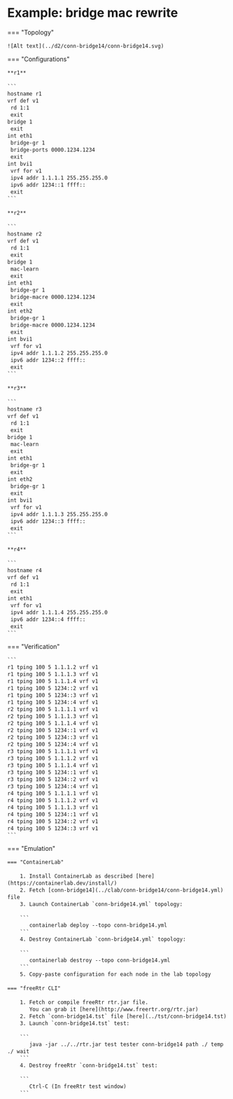 # Example: bridge mac rewrite

=== "Topology"

    ![Alt text](../d2/conn-bridge14/conn-bridge14.svg)

=== "Configurations"

    **r1**

    ```
    hostname r1
    vrf def v1
     rd 1:1
     exit
    bridge 1
     exit
    int eth1
     bridge-gr 1
     bridge-ports 0000.1234.1234
     exit
    int bvi1
     vrf for v1
     ipv4 addr 1.1.1.1 255.255.255.0
     ipv6 addr 1234::1 ffff::
     exit
    ```

    **r2**

    ```
    hostname r2
    vrf def v1
     rd 1:1
     exit
    bridge 1
     mac-learn
     exit
    int eth1
     bridge-gr 1
     bridge-macre 0000.1234.1234
     exit
    int eth2
     bridge-gr 1
     bridge-macre 0000.1234.1234
     exit
    int bvi1
     vrf for v1
     ipv4 addr 1.1.1.2 255.255.255.0
     ipv6 addr 1234::2 ffff::
     exit
    ```

    **r3**

    ```
    hostname r3
    vrf def v1
     rd 1:1
     exit
    bridge 1
     mac-learn
     exit
    int eth1
     bridge-gr 1
     exit
    int eth2
     bridge-gr 1
     exit
    int bvi1
     vrf for v1
     ipv4 addr 1.1.1.3 255.255.255.0
     ipv6 addr 1234::3 ffff::
     exit
    ```

    **r4**

    ```
    hostname r4
    vrf def v1
     rd 1:1
     exit
    int eth1
     vrf for v1
     ipv4 addr 1.1.1.4 255.255.255.0
     ipv6 addr 1234::4 ffff::
     exit
    ```

=== "Verification"

    ```
    r1 tping 100 5 1.1.1.2 vrf v1
    r1 tping 100 5 1.1.1.3 vrf v1
    r1 tping 100 5 1.1.1.4 vrf v1
    r1 tping 100 5 1234::2 vrf v1
    r1 tping 100 5 1234::3 vrf v1
    r1 tping 100 5 1234::4 vrf v1
    r2 tping 100 5 1.1.1.1 vrf v1
    r2 tping 100 5 1.1.1.3 vrf v1
    r2 tping 100 5 1.1.1.4 vrf v1
    r2 tping 100 5 1234::1 vrf v1
    r2 tping 100 5 1234::3 vrf v1
    r2 tping 100 5 1234::4 vrf v1
    r3 tping 100 5 1.1.1.1 vrf v1
    r3 tping 100 5 1.1.1.2 vrf v1
    r3 tping 100 5 1.1.1.4 vrf v1
    r3 tping 100 5 1234::1 vrf v1
    r3 tping 100 5 1234::2 vrf v1
    r3 tping 100 5 1234::4 vrf v1
    r4 tping 100 5 1.1.1.1 vrf v1
    r4 tping 100 5 1.1.1.2 vrf v1
    r4 tping 100 5 1.1.1.3 vrf v1
    r4 tping 100 5 1234::1 vrf v1
    r4 tping 100 5 1234::2 vrf v1
    r4 tping 100 5 1234::3 vrf v1
    ```

=== "Emulation"

    === "ContainerLab"

        1. Install ContainerLab as described [here](https://containerlab.dev/install/)  
        2. Fetch [conn-bridge14](../clab/conn-bridge14/conn-bridge14.yml) file  
        3. Launch ContainerLab `conn-bridge14.yml` topology:  

        ```
           containerlab deploy --topo conn-bridge14.yml  
        ```
        4. Destroy ContainerLab `conn-bridge14.yml` topology:  

        ```
           containerlab destroy --topo conn-bridge14.yml  
        ```
        5. Copy-paste configuration for each node in the lab topology

    === "freeRtr CLI"

        1. Fetch or compile freeRtr rtr.jar file.  
           You can grab it [here](http://www.freertr.org/rtr.jar)  
        2. Fetch `conn-bridge14.tst` file [here](../tst/conn-bridge14.tst)  
        3. Launch `conn-bridge14.tst` test:  

        ```
           java -jar ../../rtr.jar test tester conn-bridge14 path ./ temp ./ wait
        ```
        4. Destroy freeRtr `conn-bridge14.tst` test:  

        ```
           Ctrl-C (In freeRtr test window)
        ```


